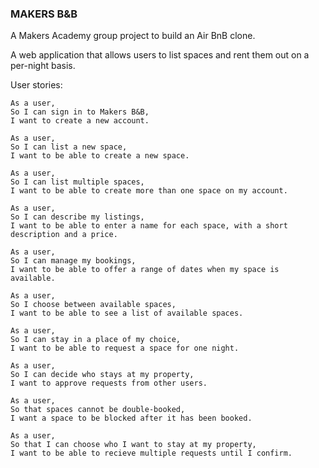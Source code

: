 ### MAKERS B&B

A Makers Academy group project to build an Air BnB clone.

A web application that allows users to list spaces and rent them out on a per-night basis.

User stories:

```
As a user,
So I can sign in to Makers B&B,
I want to create a new account.

As a user,
So I can list a new space,
I want to be able to create a new space.

As a user,
So I can list multiple spaces,
I want to be able to create more than one space on my account.

As a user,
So I can describe my listings,
I want to be able to enter a name for each space, with a short description and a price.

As a user,
So I can manage my bookings,
I want to be able to offer a range of dates when my space is available.

As a user,
So I choose between available spaces,
I want to be able to see a list of available spaces.

As a user,
So I can stay in a place of my choice,
I want to be able to request a space for one night.

As a user,
So I can decide who stays at my property,
I want to approve requests from other users.

As a user,
So that spaces cannot be double-booked,
I want a space to be blocked after it has been booked.

As a user,
So that I can choose who I want to stay at my property,
I want to be able to recieve multiple requests until I confirm.
```




